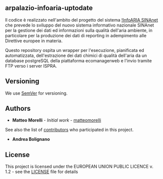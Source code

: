 ## arpalazio-infoaria-uptodate
Il codice è realizzato nell'ambito del progetto del sistema [!InfoARIA SINAnet](http://www.webinfoaria.sinanet.isprambiente.it) che prevede lo sviluppo del nuovo sistema informativo nazionale SINAnet per la gestione dei dati ed informazioni sulla qualità dell'aria ambiente, in particolare per la produzione dei dati di reporting in adempimento alle Direttive europee in materia. 

Questo repository ospita un wrapper per l'esecuzione, pianificata ed automatizzata, dell'estrazione dei dati chimici di qualità dell'aria da un database postgreSQL della piattaforma ecomanagerweb e l'invio tramite FTP verso i server ISPRA.

## Versioning

We use [SemVer](http://semver.org/) for versioning.

## Authors

* **Matteo Morelli** - *Initial work* - [matteomorelli](https://github.com/matteomorelli)

See also the list of [contributors](https://github.com/matteomorelli/arpalazio-infoaria-uptodate-wrapper/contributors) who participated in this project.

* **Andrea Bolignano**

## License

This project is licensed under the EUROPEAN UNION PUBLIC LICENCE v. 1.2 - see the [LICENSE](LICENSE) file for details
